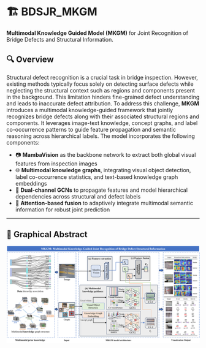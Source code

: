 # 🏗️ BDSJR_MKGM

**Multimodal Knowledge Guided Model (MKGM)** for Joint Recognition of Bridge Defects and Structural Information.

## 🔍 Overview

Structural defect recognition is a crucial task in bridge inspection. However, existing methods typically focus solely on detecting surface defects while neglecting the structural context such as regions and components present in the background. This limitation hinders fine-grained defect understanding and leads to inaccurate defect attribution.
To address this challenge, **MKGM** introduces a multimodal knowledge-guided framework that jointly recognizes bridge defects along with their associated structural regions and components. It leverages image-text knowledge, concept graphs, and label co-occurrence patterns to guide feature propagation and semantic reasoning across hierarchical labels. The model incorporates the following components:

- 📷 **MambaVision** as the backbone network to extract both global visual features from inspection images  
- 🌐 **Multimodal knowledge graphs**, integrating visual object detection, label co-occurrence statistics, and text-based knowledge graph embeddings  
- 🔁 **Dual-channel GCNs** to propagate features and model hierarchical dependencies across structural and defect labels  
- 🧠 **Attention-based fusion** to adaptively integrate multimodal semantic information for robust joint prediction  

---

## 🧠 Graphical Abstract

<p align="center">
  <img src="assets/graphical_abstract.png" width="700">
</p>

